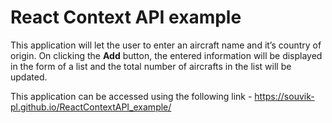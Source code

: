 # React Context API example

This application will let the user to enter an aircraft name and it’s country of origin. On clicking the **Add** button, the entered information will be displayed in the form of a list and the total number of aircrafts in the list will be updated.

This application can be accessed using the following link - https://souvik-pl.github.io/ReactContextAPI_example/
